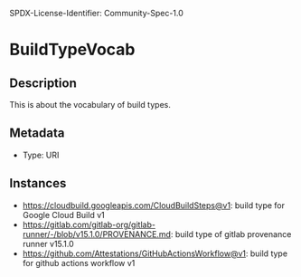 SPDX-License-Identifier: Community-Spec-1.0

# BuildTypeVocab

## Description

This is about the vocabulary of build types.

## Metadata

- Type: URI

## Instances

- https://cloudbuild.googleapis.com/CloudBuildSteps@v1: build type for Google Cloud Build v1
- https://gitlab.com/gitlab-org/gitlab-runner/-/blob/v15.1.0/PROVENANCE.md: build  type of gitlab provenance runner v15.1.0
- https://github.com/Attestations/GitHubActionsWorkflow@v1: build type for github actions workflow v1
